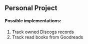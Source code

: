 ## Personal Project ##

#### Possible implementations: ####
1. Track owned Discogs records
2. Track read books from Goodreads